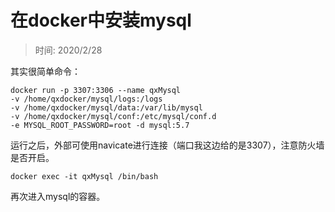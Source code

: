 # 在docker中安装mysql

> 时间: 2020/2/28

其实很简单命令：

```
docker run -p 3307:3306 --name qxMysql
-v /home/qxdocker/mysql/logs:/logs
-v /home/qxdocker/mysql/data:/var/lib/mysql
-v /home/qxdocker/mysql/conf:/etc/mysql/conf.d
-e MYSQL_ROOT_PASSWORD=root -d mysql:5.7
```

运行之后，外部可使用navicate进行连接（端口我这边给的是3307），注意防火墙是否开启。

```
docker exec -it qxMysql /bin/bash
```

再次进入mysql的容器。

